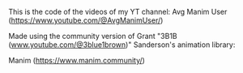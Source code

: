 This is the code of the videos of my YT channel: Avg Manim User (https://www.youtube.com/@AvgManimUser/)

Made using the community version of Grant "3B1B (www.youtube.com/@3blue1brown)" Sanderson's animation library:
  
Manim (https://www.manim.community/)
